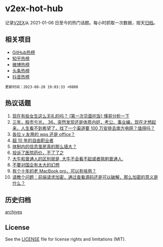 # v2ex-hot-hub

 记录[V2EX](https://www.v2ex.com/)从 2021-01-06 日至今的热门话题。每小时抓取一次数据，按天[归档](archives)。
 
 ## 相关项目

- [GitHub热榜](https://github.com/lonnyzhang423/github-hot-hub)
- [知乎热榜](https://github.com/lonnyzhang423/zhihu-hot-hub)
- [微博热榜](https://github.com/lonnyzhang423/weibo-hot-hub)
- [头条热榜](https://github.com/lonnyzhang423/toutiao-hot-hub)
- [抖音热榜](https://github.com/lonnyzhang423/douyin-hot-hub)


 `更新时间：2023-08-20 19:03:33 +0800`

## 热议话题

1. [现在有些女生这么无礼的吗？ [第一次见面吃饭] 懂哥分析一下](https://www.v2ex.com/t/966746)
1. [三年，股市亏光， 36，突然发现还是体质内好，考公、事业编，现在才想起来，人生看不到希望了，找了一个渠道要 100 万安排去南方电网？值得吗？](https://www.v2ex.com/t/966775)
1. [各位 v 友用的 wps 还是 office？](https://www.v2ex.com/t/966780)
1. [超 10 年的自由职业者](https://www.v2ex.com/t/966767)
1. [体制内的信息茧房真的那么墙大？](https://www.v2ex.com/t/966755)
1. [投诉了医院药价，不了了之](https://www.v2ex.com/t/966763)
1. [大牛和普通人的区别就是, 大牛不会看不起或者挑刺普通人.](https://www.v2ex.com/t/966731)
1. [不要对国企有太大的幻想](https://www.v2ex.com/t/966715)
1. [有个十年的老 MacBook pro，可以有啥用？](https://www.v2ex.com/t/966773)
1. [请教个问题：前端请求加密，通过查看源码还是可以破解，那么加密的意义是什么？](https://www.v2ex.com/t/966803)

## 历史归档

[archives](archives)

## License

See the [LICENSE](LICENSE) file for license rights and limitations (MIT).
